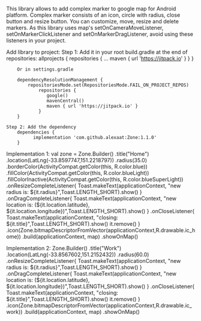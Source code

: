 This library allows to add complex marker to google map for Android platform.
Complex marker consists of an icon, circle with radius, close button and resize button.
You can customize, move, resize and delete markers.
As this library uses map's setOnCameraMoveListener, setOnMarkerClickListener and setOnMarkerDragListener,
avoid using these listeners in your project.

Add library to project:
    Step 1: Add it in your root build.gradle at the end of repositories:
        allprojects {
            repositories {
                 ...
                maven { url 'https://jitpack.io' }
            }
        }
        
        Or in settings.gradle 
        
        dependencyResolutionManagement {
            repositoriesMode.set(RepositoriesMode.FAIL_ON_PROJECT_REPOS)
                repositories {
                   google()
                   mavenCentral()
                   maven { url 'https://jitpack.io' }
                }
        }
        
    Step 2: Add the dependency
        dependencies {
              implementation 'com.github.alexaat:Zone:1.1.0'
        }


Implementation 1:
           val zone =  Zone.Builder()
                .title("Home")
                .location(LatLng(-33.8597747,151.2218797))
                .radius(35.0)
                .borderColor(ActivityCompat.getColor(this, R.color.blue))
                .fillColor(ActivityCompat.getColor(this, R.color.blueLight))
                .fillColorInactive(ActivityCompat.getColor(this, R.color.blueSuperLight))
                .onResizeCompleteListener{
                    Toast.makeText(applicationContext, "new radius is: ${it.radius}",Toast.LENGTH_SHORT).show()
                }
                .onDragCompleteListener{
                    Toast.makeText(applicationContext, "new location is: (${it.location.latitude}, ${it.location.longitude})",Toast.LENGTH_SHORT).show()
                }
                .onCloseListener{
                    Toast.makeText(applicationContext, "closing: ${it.title}",Toast.LENGTH_SHORT).show()
                    it.remove()
                }
                .icon(Zone.bitmapDescriptorFromVector(applicationContext,R.drawable.ic_home))
                .build(applicationContext, map)
                .showOnMap()


Implementation 2:
             Zone.Builder()
            .title("Work")
            .location(LatLng(-33.8567602,151.2152432))
            .radius(60.0)
            .onResizeCompleteListener{
                Toast.makeText(applicationContext, "new radius is: ${it.radius}",Toast.LENGTH_SHORT).show()
            }
            .onDragCompleteListener{
                Toast.makeText(applicationContext, "new location is: (${it.location.latitude}, ${it.location.longitude})",Toast.LENGTH_SHORT).show()
            }
            .onCloseListener{
                Toast.makeText(applicationContext, "closing: ${it.title}",Toast.LENGTH_SHORT).show()
                it.remove()
            }
            .icon(Zone.bitmapDescriptorFromVector(applicationContext,R.drawable.ic_work))
            .build(applicationContext, map)
            .showOnMap()


